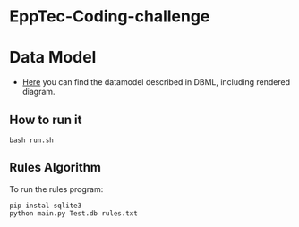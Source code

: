 # EppTec-Coding-challenge

# Data Model

- [Here](https://dbdiagram.io/d/64521061dca9fb07c46a49d7) you can find the datamodel described in DBML, including rendered diagram.

## How to run it

```
bash run.sh

```

## Rules Algorithm
To run the rules program:

```
pip instal sqlite3
python main.py Test.db rules.txt

```
